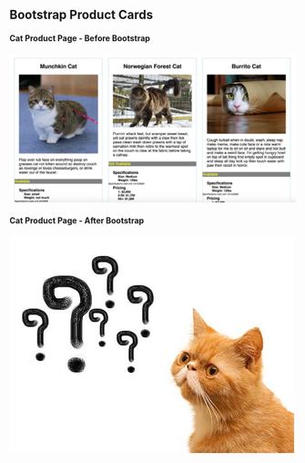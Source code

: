 ## Bootstrap Product Cards

#### Cat Product Page - Before Bootstrap
![cat page before bootstrap](./images/before-bootstrap.png)

#### Cat Product Page - After Bootstrap
![cat page after bootstrap](./images/question-cat.jpeg)
